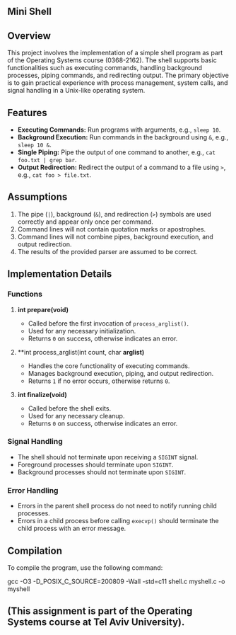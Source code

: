 ## Mini Shell 

## Overview

This project involves the implementation of a simple shell program as part of the Operating Systems course (0368-2162). The shell supports basic functionalities such as executing commands, handling background processes, piping commands, and redirecting output. The primary objective is to gain practical experience with process management, system calls, and signal handling in a Unix-like operating system.

## Features

- **Executing Commands:** Run programs with arguments, e.g., `sleep 10`.
- **Background Execution:** Run commands in the background using `&`, e.g., `sleep 10 &`.
- **Single Piping:** Pipe the output of one command to another, e.g., `cat foo.txt | grep bar`.
- **Output Redirection:** Redirect the output of a command to a file using `>`, e.g., `cat foo > file.txt`.

## Assumptions

1. The pipe (`|`), background (`&`), and redirection (`>`) symbols are used correctly and appear only once per command.
2. Command lines will not contain quotation marks or apostrophes.
3. Command lines will not combine pipes, background execution, and output redirection.
4. The results of the provided parser are assumed to be correct.

## Implementation Details

### Functions

1. **int prepare(void)**
   - Called before the first invocation of `process_arglist()`.
   - Used for any necessary initialization.
   - Returns `0` on success, otherwise indicates an error.

2. **int process_arglist(int count, char **arglist)**
   - Handles the core functionality of executing commands.
   - Manages background execution, piping, and output redirection.
   - Returns `1` if no error occurs, otherwise returns `0`.

3. **int finalize(void)**
   - Called before the shell exits.
   - Used for any necessary cleanup.
   - Returns `0` on success, otherwise indicates an error.

### Signal Handling

- The shell should not terminate upon receiving a `SIGINT` signal.
- Foreground processes should terminate upon `SIGINT`.
- Background processes should not terminate upon `SIGINT`.

### Error Handling

- Errors in the parent shell process do not need to notify running child processes.
- Errors in a child process before calling `execvp()` should terminate the child process with an error message.

## Compilation

To compile the program, use the following command:

gcc -O3 -D_POSIX_C_SOURCE=200809 -Wall -std=c11 shell.c myshell.c -o myshell

## (This assignment is part of the Operating Systems course at Tel Aviv University).
